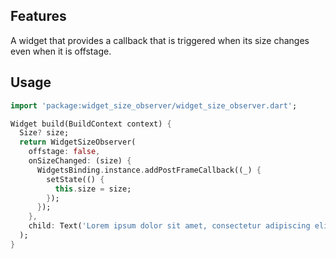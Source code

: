 ## Features

A widget that provides a callback that is triggered when its size changes even when it is offstage.

## Usage

```dart
import 'package:widget_size_observer/widget_size_observer.dart';

Widget build(BuildContext context) {
  Size? size;
  return WidgetSizeObserver(
    offstage: false,
    onSizeChanged: (size) {
      WidgetsBinding.instance.addPostFrameCallback((_) {
        setState(() {
          this.size = size;
        });
      });
    },
    child: Text('Lorem ipsum dolor sit amet, consectetur adipiscing elit'),
  );
}

```